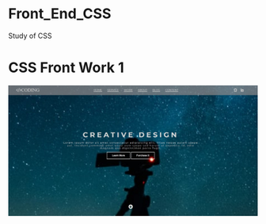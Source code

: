 # Front_End_CSS
Study of CSS

# CSS Front Work 1
![](CSS_Front_Work1/Result_In_Image/html_css_style_CSSPractice.jpg)
